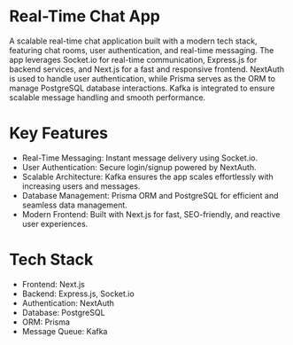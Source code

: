 # Real-Time Chat App
A scalable real-time chat application built with a modern tech stack, featuring chat rooms, user authentication, and real-time messaging. The app leverages Socket.io for real-time communication, Express.js for backend services, and Next.js for a fast and responsive frontend. NextAuth is used to handle user authentication, while Prisma serves as the ORM to manage PostgreSQL database interactions. Kafka is integrated to ensure scalable message handling and smooth performance.

# Key Features
- Real-Time Messaging: Instant message delivery using Socket.io.
- User Authentication: Secure login/signup powered by NextAuth.
- Scalable Architecture: Kafka ensures the app scales effortlessly with increasing users and messages.
- Database Management: Prisma ORM and PostgreSQL for efficient and seamless data management.
- Modern Frontend: Built with Next.js for fast, SEO-friendly, and reactive user experiences.

# Tech Stack
- Frontend: Next.js
- Backend: Express.js, Socket.io
- Authentication: NextAuth
- Database: PostgreSQL
- ORM: Prisma
- Message Queue: Kafka
